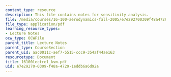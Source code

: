 ```yaml
---
content_type: resource
description: This file contains notes for sensitivity analysis.
file: /media/courses/16-100-aerodynamics-fall-2005/e7e292700309f48a47291eddb6a6d92a_16100lectre1_kvm.pdf
file_type: application/pdf
learning_resource_types:
- Lecture Notes
ocw_type: OCWFile
parent_title: Lecture Notes
parent_type: CourseSection
parent_uid: aac0011c-aef7-5515-ccc9-354af44ae163
resourcetype: Document
title: 16100lectre1_kvm.pdf
uid: e7e29270-0309-f48a-4729-1eddb6a6d92a
---
```

